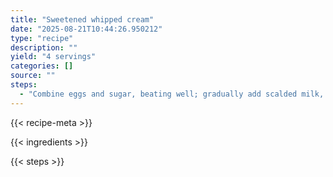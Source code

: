 ```yaml
---
title: "Sweetened whipped cream"
date: "2025-08-21T10:44:26.950212"
type: "recipe"
description: ""
yield: "4 servings"
categories: []
source: ""
steps:
  - "Combine eggs and sugar, beating well; gradually add scalded milk, stirring constantly. Stir in amaretto. Pour into 6 lightly greased 6 ounce custard cups in a 13x9 baking pan; pour hot water into pan to a depth of 1 inch. Bake at 375° for 15 to 20 minutes or until knife inserted in center of custard comes out clean. Remove cups from water, and let cool. Chill custard thoroughly."
---
```


{{< recipe-meta >}}

{{< ingredients >}}

{{< steps >}}
